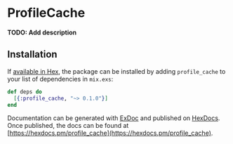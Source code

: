 # ProfileCache

**TODO: Add description**

## Installation

If [available in Hex](https://hex.pm/docs/publish), the package can be installed
by adding `profile_cache` to your list of dependencies in `mix.exs`:

```elixir
def deps do
  [{:profile_cache, "~> 0.1.0"}]
end
```

Documentation can be generated with [ExDoc](https://github.com/elixir-lang/ex_doc)
and published on [HexDocs](https://hexdocs.pm). Once published, the docs can
be found at [https://hexdocs.pm/profile_cache](https://hexdocs.pm/profile_cache).

